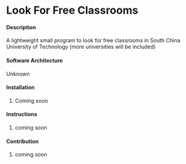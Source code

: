 # Look For Free Classrooms

#### Description
A lightweight small program to look for free classrooms in South China University of Technology (more universities will be included) 

#### Software Architecture
Unknown

#### Installation

1.  Coming soon

#### Instructions

1.  coming soon

#### Contribution

1.  coming soon

